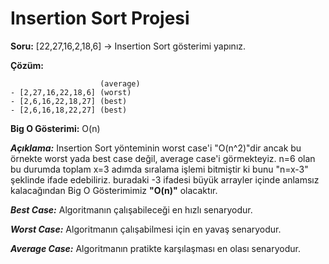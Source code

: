 # Insertion Sort Projesi

**Soru:** 
[22,27,16,2,18,6] -> Insertion Sort gösterimi yapınız.

**Çözüm:**
```
                    (average)
- [2,27,16,22,18,6] (worst)
- [2,6,16,22,18,27] (best)
- [2,6,16,18,22,27] (best)
```

**Big O Gösterimi:**
O(n)

***Açıklama:*** Insertion Sort yönteminin worst case'i "O(n^2)"dir ancak bu örnekte worst yada best case değil, average case'i görmekteyiz. 
n=6 olan bu durumda toplam x=3 adımda sıralama işlemi bitmiştir ki bunu "n=x-3" şeklinde ifade edebiliriz. buradaki -3 ifadesi büyük arrayler içinde anlamsız kalacağından Big O Gösterimimiz **"O(n)"** olacaktır.

***Best Case:*** Algoritmanın çalışabileceği en hızlı senaryodur.

***Worst Case:*** Algoritmanın çalışabilmesi için en yavaş senaryodur.

***Average Case:*** Algoritmanın pratikte karşılaşması en olası senaryodur.
